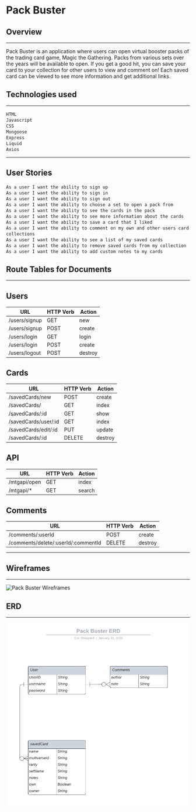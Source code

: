 # Pack Buster


## Overview
---

Pack Buster is an application where users can open virtual booster packs of the trading card game, Magic the Gathering.  Packs from various sets over the years will be available to open.  If you get a good hit, you can save your card to your collection for other users to view and comment on!  Each saved card can be viewed to see more information and get additional links.  


## Technologies used
---
    HTML
    Javascript
    CSS
    Mongoose
    Express
    Liquid
    Axios
---
## User Stories

    As a user I want the ability to sign up
    As a user I want the ability to sign in
    As a user I want the ability to sign out
    As a user I want the ability to choose a set to open a pack from
    As a user I want the ability to see the cards in the pack
    As a user I want the ability to see more information about the cards
    As a user I want the ability to save a card that I liked
    As a user I want the ability to comment on my own and other users card collections
    As a user I want the ability to see a list of my saved cards
    As a user I want the ability to remove saved cards from my collection
    As a user I want the ability to add custom notes to my cards

## Route Tables for Documents
---
## Users

| URL       |   HTTP Verb|  Action |
| ----------- | ----------- | ----|
| /users/signup     | GET       | new      |
| /users/signup  |    POST      | create     |
| /users/login  |    GET      | login     |
| /users/login  |    POST      | create     |
| /users/logout  |    POST     | destroy     |


## Cards

| URL       |   HTTP Verb|  Action |
| ----------- | ----------- | ----|
| /savedCards/new  |    POST     | create     |
| /savedCards/  |    GET     | index     |
| /savedCards/:id  |    GET      | show     |
| /savedCards/user/:id  |    GET      | index     |
| /savedCards/edit/:id |    PUT      | update     |
| /savedCards/:id |    DELETE      | destroy     |

## API

| URL       |   HTTP Verb|  Action |
| ----------- | ----------- | ----|
| /mtgapi/open     | GET       | index      |
| /mtgapi/*    | GET       | search      |



## Comments

| URL       |   HTTP Verb|  Action |
| ----------- | ----------- | ----|
| /comments/:userId     | POST       | create      |
| /comments/delete/:userId/:commentId  |    DELETE     | destroy     |

---
## Wireframes
---

![Pack Buster Wireframes](https://i.imgur.com/f6zYjiA.png)

## ERD
---

![Pack Buster ERD](./img/Pack%20Buster%20ERD.png)